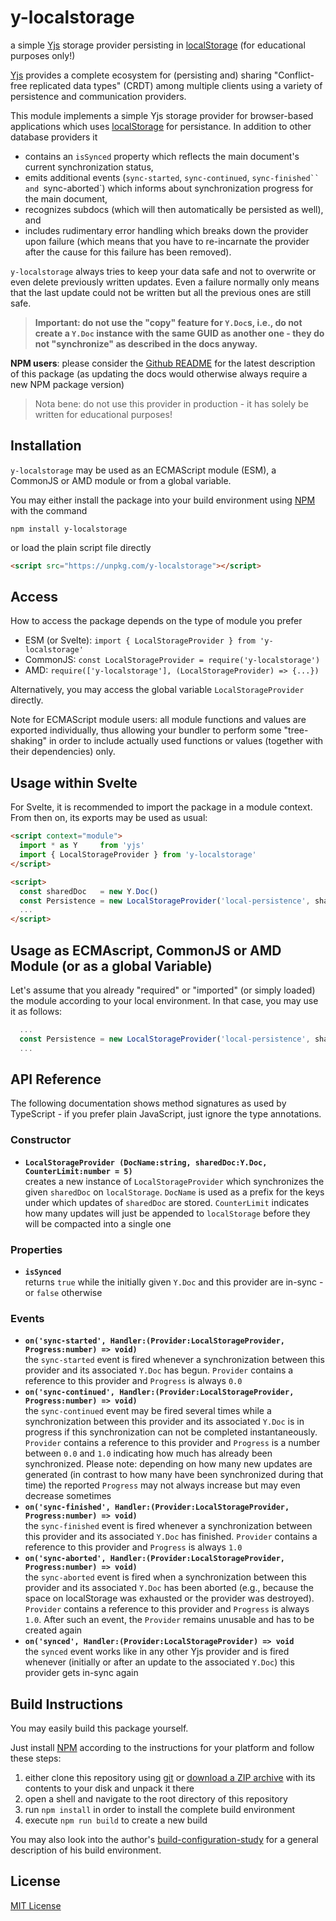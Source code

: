 # y-localstorage #

a simple [Yjs](https://docs.yjs.dev/) storage provider persisting in [localStorage](https://developer.mozilla.org/en-US/docs/Web/API/Window/localStorage) (for educational purposes only!)

[Yjs](https://github.com/yjs/yjs) provides a complete ecosystem for (persisting and) sharing "Conflict-free replicated data types" (CRDT) among multiple clients using a variety of persistence and communication providers. 

This module implements a simple Yjs storage provider for browser-based applications which uses [localStorage](https://developer.mozilla.org/en-US/docs/Web/API/Window/localStorage) for persistance. In addition to other database providers it

* contains an `isSynced` property which reflects the main document's current synchronization status,
* emits additional events (`sync-started`, `sync-continued`, `sync-finished`` and `sync-aborted`) which informs about synchronization progress for the main document,
* recognizes subdocs (which will then automatically be persisted as well), and
* includes rudimentary error handling which breaks down the provider upon failure (which means that you have to re-incarnate the provider after the cause for this failure has been removed).

`y-localstorage` always tries to keep your data safe and not to overwrite or even delete previously written updates. Even a failure normally only means that the last update could not be written but all the previous ones are still safe.

> **Important: do not use the "copy" feature for `Y.Doc`s, i.e., do not create a `Y.Doc` instance with the same GUID as another one - they do not "synchronize" as described in the docs anyway.**

**NPM users**: please consider the [Github README](https://github.com/rozek/y-localstorage/blob/main/README.md) for the latest description of this package (as updating the docs would otherwise always require a new NPM package version)

> Nota bene: do not use this provider in production - it has solely be written for educational purposes!

## Installation ##

`y-localstorage` may be used as an ECMAScript module (ESM), a CommonJS or AMD module or from a global variable.

You may either install the package into your build environment using [NPM](https://docs.npmjs.com/) with the command

```
npm install y-localstorage
```

or load the plain script file directly

```html
<script src="https://unpkg.com/y-localstorage"></script>
```

## Access ##

How to access the package depends on the type of module you prefer

* ESM (or Svelte): `import { LocalStorageProvider } from 'y-localstorage'`
* CommonJS: `const LocalStorageProvider = require('y-localstorage')`
* AMD: `require(['y-localstorage'], (LocalStorageProvider) => {...})`

Alternatively, you may access the global variable `LocalStorageProvider` directly.

Note for ECMAScript module users: all module functions and values are exported individually, thus allowing your bundler to perform some "tree-shaking" in order to include actually used functions or values (together with their dependencies) only.

## Usage within Svelte ##

For Svelte, it is recommended to import the package in a module context. From then on, its exports may be used as usual:

```html
<script context="module">
  import * as Y     from 'yjs'
  import { LocalStorageProvider } from 'y-localstorage'
</script>

<script>
  const sharedDoc   = new Y.Doc()
  const Persistence = new LocalStorageProvider('local-persistence', sharedDoc)
  ...
</script>
```

## Usage as ECMAscript, CommonJS or AMD Module (or as a global Variable) ##

Let's assume that you already "required" or "imported" (or simply loaded) the module according to your local environment. In that case, you may use it as follows:

```javascript
  ...
  const Persistence = new LocalStorageProvider('local-persistence', sharedDoc)
  ...
```

## API Reference ##

The following documentation shows method signatures as used by TypeScript - if you prefer plain JavaScript, just ignore the type annotations.

### Constructor ###

* **`LocalStorageProvider (DocName:string, sharedDoc:Y.Doc, CounterLimit:number = 5)`**<br>creates a new instance of `LocalStorageProvider` which synchronizes the given `sharedDoc` on `localStorage`. `DocName` is used as a prefix for the keys under which updates of `sharedDoc` are stored. `CounterLimit` indicates how many updates will just be appended to `localStorage` before they will be compacted into a single one

### Properties ###

* **`isSynced`**<br>returns `true` while the initially given `Y.Doc` and this provider are in-sync - or `false` otherwise

### Events ###

* **`on('sync-started', Handler:(Provider:LocalStorageProvider, Progress:number) => void)`**<br>the `sync-started` event is fired whenever a synchronization between this provider and its associated `Y.Doc` has begun. `Provider` contains a reference to this provider and `Progress` is always `0.0`
* **`on('sync-continued', Handler:(Provider:LocalStorageProvider, Progress:number) => void)`**<br>the `sync-continued` event may be fired several times while a synchronization between this provider and its associated `Y.Doc` is in progress if this synchronization can not be completed instantaneously. `Provider` contains a reference to this provider and `Progress` is a number between `0.0` and `1.0` indicating how much has already been synchronized. Please note: depending on how many new updates are generated (in contrast to how many have been synchronized during that time) the reported `Progress` may not always increase but may even decrease sometimes
* **`on('sync-finished', Handler:(Provider:LocalStorageProvider, Progress:number) => void)`**<br>the `sync-finished` event is fired whenever a synchronization between this provider and its associated `Y.Doc` has finished. `Provider` contains a reference to this provider and `Progress` is always `1.0`
* **`on('sync-aborted', Handler:(Provider:LocalStorageProvider, Progress:number) => void)`**<br>the `sync-aborted` event is fired when a synchronization between this provider and its associated `Y.Doc` has been aborted (e.g., because the space on localStorage was exhausted or the provider was destroyed). `Provider` contains a reference to this provider and `Progress` is always `1.0`. After such an event, the `Provider` remains unusable and has to be created again
* **`on('synced', Handler:(Provider:LocalStorageProvider) => void`**<br>the `synced` event works like in any other Yjs provider and is fired whenever (initially or after an update to the associated `Y.Doc`) this provider gets in-sync again

## Build Instructions ##

You may easily build this package yourself.

Just install [NPM](https://docs.npmjs.com/) according to the instructions for your platform and follow these steps:

1. either clone this repository using [git](https://git-scm.com/) or [download a ZIP archive](https://github.com/rozek/y-localstorage/archive/refs/heads/main.zip) with its contents to your disk and unpack it there 
2. open a shell and navigate to the root directory of this repository
3. run `npm install` in order to install the complete build environment
4. execute `npm run build` to create a new build

You may also look into the author's [build-configuration-study](https://github.com/rozek/build-configuration-study) for a general description of his build environment.

## License ##

[MIT License](LICENSE.md)
